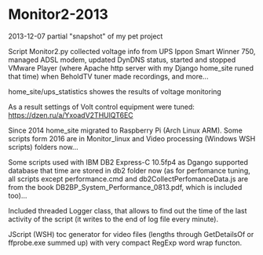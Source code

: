 # Monitor2-2013
2013-12-07 partial "snapshot" of my pet project

Script Monitor2.py collected voltage info from UPS Ippon Smart Winner 750, managed ADSL modem,
updated DynDNS status, started and stopped VMware Player (where Apache http server with my Django home_site runed that time)
when BeholdTV tuner made recordings, and more...

home_site/ups_statistics showes the results of voltage monitoring

As a result settings of Volt control equipment were tuned: https://dzen.ru/a/YxoadV2THUlQT6EC

Since 2014 home_site migrated to Raspberry Pi (Arch Linux ARM). Some scripts form 2016 are in Monitor_linux and
Video processing (Windows WSH scripts) folders now...

Some scripts used with IBM DB2 Express-C 10.5fp4 as Dgango supported database that time are stored in db2 folder now
(as for perfomance tuning, all scripts except performance.cmd and db2CollectPerfomanceData.js are from the book
DB2BP_System_Performance_0813.pdf, which is included too)...

Included threaded Logger class, that allows to find out the time of the last activity of the script (it writes to the end of log file every minute).

JScript (WSH) toc generator for video files (lengths through GetDetailsOf or ffprobe.exe summed up) with very compact RegExp word wrap functon.